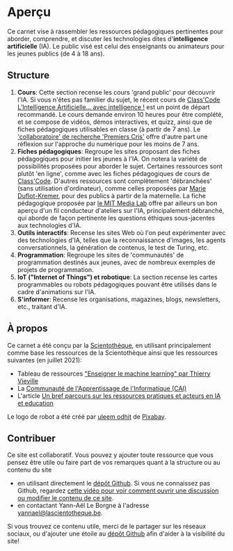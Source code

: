 # Aperçu

Ce carnet vise à rassembler les ressources pédagogiques pertinentes pour aborder, comprendre, et discuter les technologies dites d'**intelligence artificielle** (IA). Le public visé est celui des enseignants ou animateurs pour les jeunes publics (de 4 à 18 ans). 

## Structure

1. **Cours**: Cette section recense les cours 'grand public' pour découvrir l'IA. Si vous n'êtes pas familier du sujet, le récent cours de [Class'Code L’Intelligence Artificielle… avec intelligence !](Cours_IA_FunMooc) est un point de départ recommandé. Le cours demande environ 10 heures pour être complété, et se compose de vidéos, démos interactives, et quizz, ainsi que de fiches pédagogiques utilisables en classe (à partir de 7 ans). Le ['collaboratoire' de recherche 'Premiers Cris'](Cours_Premiers_Cris) offre d'autre part une réflexion sur l'approche du numérique pour les moins de 7 ans. 
2. **Fiches pédagogiques**: Regroupe les sites proposant des fiches pédagogiques pour initier les jeunes à l'IA. On notera la variété de possibilités proposées pour aborder le sujet. Certaines ressources sont plutôt 'en ligne', comme avec les fiches pédagogiques de cours de [Class'Code](Fiches_IA_FunMooc). D'autres ressources sont complètement 'débranchées' (sans utilisation d'ordinateur), comme celles proposées par [Marie Duflot-Kremer](Fiches_Marie_Duflot_Kremer), pour des publics à partir de la maternelle. La fiche pédagogique proposée par [le MIT Media Lab](Fiches_MIT_IA_Ethics) offre par ailleurs un bon aperçu d'un fil conducteur d'ateliers sur l'IA, principalement débranché, qui aborde de façon pertinente les questions éthiques sous-jacentes aux technologies d'IA.   
3. **Outils interactifs**: Recense les sites Web où l'on peut expérimenter avec des technologies d'IA, telles que la reconnaissance d'images, les agents conversationnels, la génération de contenus, le test de Turing, etc.
4. **Programmation**: Regroupe les sites de 'communautés' de programmation destinés aux jeunes, avec de nombreux exemples de projets de programmation. 
5. **IoT ("Internet of Things") et robotique**: La section recense les cartes programmables ou robots pédagogiques pouvant être utilisés dans le cadre d'animations sur l'IA.
6. **S'informer**: Recense les organisations, magazines, blogs, newsletters, etc., traitant d'IA.     


## À propos

Ce carnet a été conçu par la [Scientothèque](https://www.lascientotheque.be/), en utilisant principalement comme base les ressources de la Scientothèque ainsi que les ressources suivantes (en juillet 2021):

* Tableau de ressources ["Enseigner le machine learning" par Thierry Vieville](https://docs.google.com/spreadsheets/d/1xlI91FqGZ1XLltIcPe5_3IvASOVbSWKC5sdlGxrfWVk)
* La [Communauté de l'Apprentissage de l'Informatique (CAI)](https://cai.community)
* L'article [Un bref parcours sur les ressources pratiques et acteurs en IA et education](https://www.researchgate.net/publication/350638066_Un_bref_parcours_sur_les_ressources_pratiques_et_acteurs_en_IA_et_education_GTnum_Scol_ia)

Le logo de robot a été créé par <a href="https://pixabay.com/fr/users/bcogwene-1114581/?utm_source=link-attribution&amp;utm_medium=referral&amp;utm_campaign=image&amp;utm_content=807306">uleem odhit</a> de <a href="https://pixabay.com/fr/?utm_source=link-attribution&amp;utm_medium=referral&amp;utm_campaign=image&amp;utm_content=807306">Pixabay</a>. 

## Contribuer

Ce site est collaboratif. Vous pouvez y ajouter toute ressource que vous pensez être utile ou faire part de vos remarques quant à la structure ou au contenu du site 

* en utilisant directement le [dépôt Github](https://github.com/lascientotheque/ressources-ia). Si vous ne connaissez pas Github, regardez [cette vidéo pour voir comment ouvrir une discussion ou modifier le contenu de ce site](https://www.youtube.com/).
* en contactant Yann-Aël Le Borgne à l'adresse yannael@lascientotheque.be. 

Si vous trouvez ce contenu utile, merci de le partager sur les réseaux sociaux, ou d'ajouter une étoile au [dépôt Github](https://github.com/lascientotheque/ressources-ia) afin d'aider à la visibilité du site!
